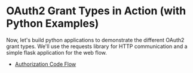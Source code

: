 # OAuth2 Grant Types in Action (with Python Examples)

Now, let's build python applications to demonstrate the different OAuth2 grant types. We'll use the requests library for HTTP communication and a simple flask application for the web flow. 

- [Authorization Code Flow](./01-oauth2-authorization-code-flow.md)